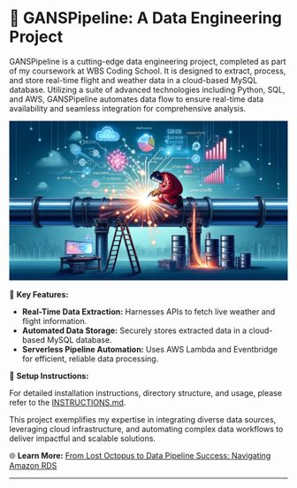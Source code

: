 # 🚀 GANSPipeline: A Data Engineering Project

GANSPipeline is a cutting-edge data engineering project, completed as part of my coursework at WBS Coding School. It is designed to extract, process, and store real-time flight and weather data in a cloud-based MySQL database. Utilizing a suite of advanced technologies including Python, SQL, and AWS, GANSPipeline automates data flow to ensure real-time data availability and seamless integration for comprehensive analysis.

![Pipeline Overview](images/pipeline_overview.png)

🔹 **Key Features:**

- **Real-Time Data Extraction:** Harnesses APIs to fetch live weather and flight information.
- **Automated Data Storage:** Securely stores extracted data in a cloud-based MySQL database.
- **Serverless Pipeline Automation:** Uses AWS Lambda and Eventbridge for efficient, reliable data processing.

🔧 **Setup Instructions:**

For detailed installation instructions, directory structure, and usage, please refer to the [INSTRUCTIONS.md](INSTRUCTIONS.md).

This project exemplifies my expertise in integrating diverse data sources, leveraging cloud infrastructure, and automating complex data workflows to deliver impactful and scalable solutions.

🌐 **Learn More:** [From Lost Octopus to Data Pipeline Success: Navigating Amazon RDS](https://medium.com/@vincegalo/from-lost-octopus-to-data-pipeline-success-navigating-amazon-rds-37412eedc7bd)

---

